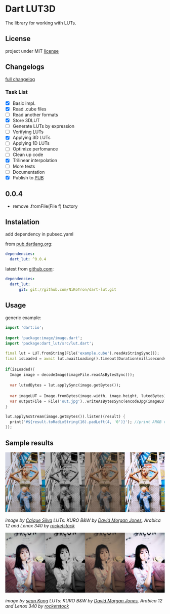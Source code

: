 # Dart LUT3D

The library for working with LUTs.

## License

project under MIT [license][license]

## Changelogs

[full changelog][changelog]

### Task List

- [x] Basic impl.
- [x] Read .cube files
- [ ] Read another formats
- [x] Store 3DLUT
- [ ] Generate LUTs by expression
- [ ] Verifying LUTs
- [x] Applying 3D LUTs
- [ ] Applying 1D LUTs
- [ ] Optimize perfomance
- [ ] Clean up code
- [x] Trilinear interpolation
- [ ] More tests
- [ ] Documentation
- [x] Publish to [PUB][pub-repo]

## 0.0.4

- remove .fromFile(File f) factory

## Instalation

add dependency in pubsec.yaml

from [pub.dartlang.org][pub-repo]:

```yaml
dependencies:
  dart_lut: ^0.0.4
```

latest from [github.com][github-repo]:

```yaml
dependencies:
  dart_lut:
      git: git://github.com/NiKoTron/dart-lut.git
```

## Usage

generic example:

```dart
import 'dart:io';

import 'package:image/image.dart';
import 'package:dart_lut/src/lut.dart';
```

```dart
final lut = LUT.fromString(File('example.cube').readAsStringSync());
final isLoaded = await lut.awaitLoading().timeout(Duration(milliseconds: 1500), onTimeout: ()=>false);

if(isLoaded){
  Image image = decodeImage(imageFile.readAsBytesSync());

  var lutedBytes = lut.applySync(image.getBytes());

  var imageLUT = Image.fromBytes(image.width, image.height, lutedBytes);
  var outputFile = File('out.jpg')..writeAsBytesSync(encodeJpg(imageLUT));
}
```

```dart
lut.applyAsStream(image.getBytes()).listen((result) {
  print('#${result.toRadixString(16).padLeft(4, '0')}'); //print ARGB value after applying LUT in HEX format
});
```

## Sample results

![Photo by Caique Silva on Unsplash][caique-silva-preview]

*image by [Caique Silva][caique-silva-page] LUTs: KURO B&W by [David Morgan Jones][david-morgan-jones-bw-free], Arabica 12 and Lenox 340 by [rocketstock][rocket-stock-35-free]*

![Photo by sean Kong on Unsplash][sean-kong-preview]

*image by [sean Kong][sean-kong-page] LUTs: KURO B&W by [David Morgan Jones][david-morgan-jones-bw-free], Arabica 12 and Lenox 340 by [rocketstock][rocket-stock-35-free]*

[license]: LICENSE
[changelog]: CHANGELOG.md
[pub-repo]: https://pub.dartlang.org/packages/dart_lut
[github-repo]: https://github.com/NiKoTron/dart-lut

[caique-silva-preview]: img/caique-silva-merge-small.jpg "Photo by Caique Silva on Unsplash"
[caique-silva-page]: https://unsplash.com/@caiqueportraits?utm_medium=referral&utm_campaign=photographer-credit&utm_content=creditBadge

[sean-kong-preview]: img/sean-kong-merged-small.jpg "Photo by sean Kong on Unsplash"
[sean-kong-page]: https://unsplash.com/@seankkkkkkkkkkkkkk?utm_medium=referral&utm_campaign=photographer-credit&utm_content=creditBadge

[david-morgan-jones-bw-free]: https://davidmorganjones.net/blog/kuro-lut-free-dramatic-black-and-white-lut/
[rocket-stock-35-free]: https://www.rocketstock.com/free-after-effects-templates/35-free-luts-for-color-grading-videos/
